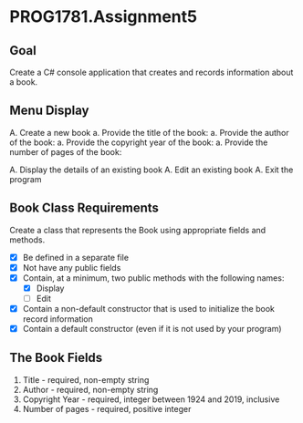 # PROG1781.Assignment5
## Goal
Create a C# console application that creates and records information about a book.


## Menu Display
A. Create a new book
    a. Provide the title of the book:
	a. Provide the author of the book:
	a. Provide the copyright year of the book:
	a. Provide the number of pages of the book:

A. Display the details of an existing book
A. Edit an existing book
A. Exit the program

## Book Class Requirements
Create a class that represents the Book using appropriate fields and methods.

* [x] Be defined in a separate file
* [x] Not have any public fields
* [x] Contain, at a minimum, two public methods with the following names:
    * [x] Display
    * [ ] Edit
* [x] Contain a non-default constructor that is used to initialize the book record information
* [x] Contain a default constructor (even if it is not used by your program)

## The Book Fields
1.	Title - required, non-empty string
1.	Author - required, non-empty string
1.	Copyright Year - required, integer between 1924 and 2019, inclusive
1.	Number of pages - required, positive integer

